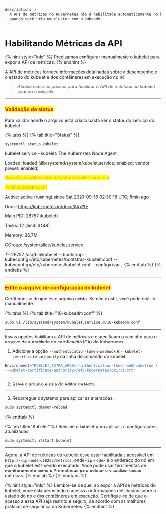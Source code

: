 ```yaml
---
description: >-
  A API de métricas no Kubernetes não é habilitada automaticamente no kubelet
  quando você cria um cluster com o kubeadm.
---
```


# Habilitando Métricas da API

{% hint style="info" %}
Precisamos configurar manualmente o kubelet para expor a API de métricas.&#x20;
{% endhint %}

A API de métricas fornece informações detalhadas sobre o desempenho e o estado do kubelet e dos contêineres em execução no nó.

> _Abaixo estão os passos para habilitar a API de métricas no kubelet usando o `kubeadm`:_

***

### <mark style="color:red;">**Validação de status**</mark>

Para validar aonde o arquivo está criado basta ver o status do serviço do kubelet

{% tabs %}
{% tab title="Status" %}
```bash
systemctl status kubelet
```

kubelet.service - kubelet: The Kubernetes Node Agent

&#x20;       Loaded: loaded (/lib/systemd/system/kubelet.service; enabled; vendor preset: enabled)

&#x20;    <mark style="color:orange;">Drop-In: /usr/lib/systemd/system/kubelet.service.d</mark>&#x20;

&#x20;                   <mark style="color:orange;">└─10-kubeadm.conf</mark>&#x20;

&#x20;       Active: active (running) since Sat 2023-09-16 02:30:18 UTC; 5min ago&#x20;

&#x20;              Docs: https://kubernetes.io/docs/&#x20;

&#x20;     Main PID: 28757 (kubelet)&#x20;

&#x20;           Tasks: 12 (limit: 3448)

&#x20;         Memory: 36.7M&#x20;

&#x20;         CGroup: /system.slice/kubelet.service&#x20;

&#x20;                  └─28757 /usr/bin/kubelet --bootstrap-kubeconfig=/etc/kubernetes/bootstrap-kubelet.conf --kubeconfig=/etc/kubernetes/kubelet.conf --config=/var...
{% endtab %}
{% endtabs %}

***

### <mark style="color:red;">**Edite o arquivo de configuração do kubelet**</mark>

Certifique-se de que este arquivo exista. Se não existir, você pode criá-lo manualmente.

{% tabs %}
{% tab title="10-kubeadm.conf" %}
```bash
sudo vi /lib/systemd/system/kubelet.service.d/10-kubeadm.conf
```

***

Essas opções habilitam a API de métricas e especificam o caminho para o arquivo de autoridade de certificação (CA) do Kubernetes.

1. Adicione a opção `--authentication-token-webhook` e `--kubelet-certificate-authority` na linha de comando do kubelet:

```bash
Environment="KUBELET_EXTRA_ARGS=--authentication-token-webhook=true \
--kubelet-certificate-authority=/etc/kubernetes/pki/ca.crt"
```

***

2. Salve o arquivo e saia do editor de texto.

***

3. Recarregue o systemd para aplicar as alterações:

```bash
sudo systemctl daemon-reload
```
{% endtab %}

{% tab title="Kubelet" %}
Reinicie o kubelet para aplicar as configurações atualizadas:

```bash
sudo systemctl restart kubelet
```

***

Agora, a API de métricas do kubelet deve estar habilitada e acessível em `http://<ip-node>:10255/metrics`, onde `<ip-node>` é o endereço do nó em que o kubelet está sendo executado. Você pode usar ferramentas de monitoramento como o Prometheus para coletar e visualizar essas métricas.
{% endtab %}
{% endtabs %}

{% hint style="info" %}
Lembre-se de que, ao expor a API de métricas do kubelet, você está permitindo o acesso a informações detalhadas sobre o estado do nó e dos contêineres em execução. Certifique-se de que o acesso a essa API seja restrito e seguro, de acordo com as melhores práticas de segurança do Kubernetes.
{% endhint %}
